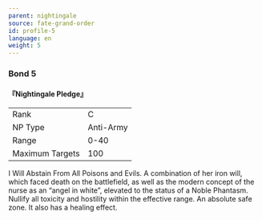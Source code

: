 ```yaml
---
parent: nightingale
source: fate-grand-order
id: profile-5
language: en
weight: 5
---
```


### Bond 5

#### 『Nightingale Pledge』

<table>
  <tr><td>Rank</td><td>C</td></tr>
  <tr><td>NP Type</td><td>Anti-Army</td></tr>
  <tr><td>Range</td><td>0-40</td></tr>
  <tr><td>Maximum Targets</td><td>100</td></tr>
</table>

I Will Abstain From All Poisons and Evils.
A combination of her iron will, which faced death on the battlefield, as well as the modern concept of the nurse as an “angel in white”, elevated to the status of a Noble Phantasm.
Nullify all toxicity and hostility within the effective range. An absolute safe zone.
It also has a healing effect.
